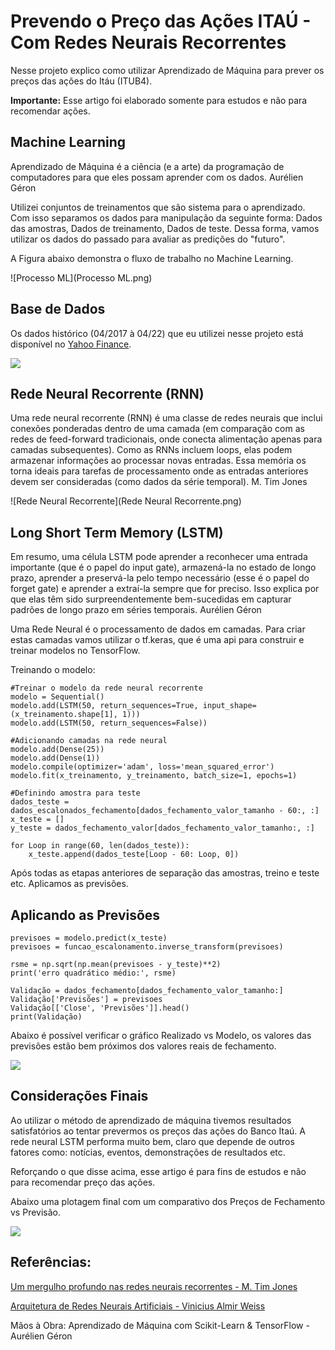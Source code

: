 # Prevendo o Preço das Ações ITAÚ - Com Redes Neurais Recorrentes

Nesse projeto explico como utilizar Aprendizado de Máquina para prever os preços das ações do Itáu (ITUB4).

**Importante:** Esse artigo foi elaborado somente para estudos e não para recomendar ações.


## Machine Learning

Aprendizado de Máquina é a ciência (e a arte) da programação de computadores para que eles possam aprender com os dados. Aurélien Géron

Utilizei conjuntos de treinamentos que são sistema para o aprendizado. Com isso separamos os dados para manipulação da seguinte forma: Dados das amostras, Dados de treinamento, Dados de teste. Dessa forma, vamos utilizar os dados do passado para avaliar as predições do "futuro".

A Figura abaixo demonstra o fluxo de trabalho no Machine Learning.

![Processo ML](Processo ML.png)


## Base de Dados

Os dados histórico (04/2017 à 04/22) que eu utilizei nesse projeto está disponível no [Yahoo Finance](https://br.financas.yahoo.com/quote/ITUB4.SA/history?period1=1493856000&period2=1651622400&interval=1d&filter=history&frequency=1d&includeAdjustedClose=true). 

<img src = "https://github.com/maisonhenrique/portifolio/blob/bf420ad85ff44172a77c88a0b06077ca9182efa4/Prevendo_Preco_Acoes/Figure_1.png" />


## Rede Neural Recorrente (RNN)

Uma rede neural recorrente (RNN) é uma classe de redes neurais que inclui conexões ponderadas dentro de uma camada 
(em comparação com as redes de feed-forward tradicionais, onde conecta alimentação apenas para camadas subsequentes). 
Como as RNNs incluem loops, elas podem armazenar informações ao processar novas entradas. Essa memória os torna ideais para tarefas de processamento 
onde as entradas anteriores devem ser consideradas (como dados da série temporal). M. Tim Jones

![Rede Neural Recorrente](Rede Neural Recorrente.png)


## Long Short Term Memory (LSTM)

Em resumo, uma célula LSTM pode aprender a reconhecer uma entrada importante (que é o papel do input gate), armazená-la no estado de longo prazo, aprender a preservá-la
pelo tempo necessário (esse é o papel do forget gate) e aprender a extraí-la sempre que for preciso. Isso explica por que elas têm sido surpreendentemente bem-sucedidas em
capturar padrões de longo prazo em séries temporais. Aurélien Géron

Uma Rede Neural é o processamento de dados em camadas. Para criar estas camadas vamos utilizar o tf.keras, que é uma api para construir e treinar modelos no TensorFlow.

Treinando o modelo:

```shell
#Treinar o modelo da rede neural recorrente
modelo = Sequential()
modelo.add(LSTM(50, return_sequences=True, input_shape=(x_treinamento.shape[1], 1)))
modelo.add(LSTM(50, return_sequences=False))

#Adicionando camadas na rede neural
modelo.add(Dense(25))
modelo.add(Dense(1))
modelo.compile(optimizer='adam', loss='mean_squared_error')
modelo.fit(x_treinamento, y_treinamento, batch_size=1, epochs=1)

#Definindo amostra para teste
dados_teste = dados_escalonados_fechamento[dados_fechamento_valor_tamanho - 60:, :]
x_teste = []
y_teste = dados_fechamento_valor[dados_fechamento_valor_tamanho:, :]

for Loop in range(60, len(dados_teste)):
    x_teste.append(dados_teste[Loop - 60: Loop, 0])
```

Após todas as etapas anteriores de separação das amostras, treino e teste etc. Aplicamos as previsões.


## Aplicando as Previsões

```shell
previsoes = modelo.predict(x_teste)
previsoes = funcao_escalonamento.inverse_transform(previsoes)

rsme = np.sqrt(np.mean(previsoes - y_teste)**2)
print('erro quadrático médio:', rsme)

Validação = dados_fechamento[dados_fechamento_valor_tamanho:]
Validação['Previsões'] = previsoes
Validação[['Close', 'Previsões']].head()
print(Validação)
```

Abaixo é possível verificar o gráfico Realizado vs Modelo, os valores das previsões estão bem próximos dos valores reais de fechamento.

<img src = "https://github.com/maisonhenrique/portifolio/blob/bf420ad85ff44172a77c88a0b06077ca9182efa4/Prevendo_Preco_Acoes/Figure_3.png" />

## Considerações Finais

Ao utilizar o método de aprendizado de máquina tivemos resultados satisfatórios ao tentar prevermos os preços das ações do Banco Itaú. 
A rede neural LSTM performa muito bem, claro que depende de outros fatores como: notícias, eventos, demonstrações de resultados etc. 

Reforçando o que disse acima, esse artigo é para fins de estudos e não para recomendar preço das ações.

Abaixo uma plotagem final com um comparativo dos Preços de Fechamento vs Previsão.

<img src = "https://github.com/maisonhenrique/portifolio/blob/bf420ad85ff44172a77c88a0b06077ca9182efa4/Prevendo_Preco_Acoes/Figure_4.png" />

## Referências:

[Um mergulho profundo nas redes neurais recorrentes - M. Tim Jones](https://imasters.com.br/data/um-mergulho-profundo-nas-redes-neurais-recorrentes#:~:text=Uma%20rede%20neural%20recorrente%20(RNN,alimenta%C3%A7%C3%A3o%20apenas%20para%20camadas%20subsequentes))

[Arquitetura de Redes Neurais Artificiais - Vinicius Almir Weiss](https://ateliware.com/blog/redes-neurais-artificiais)

Mãos à Obra: Aprendizado de Máquina com Scikit-Learn & TensorFlow - Aurélien Géron
